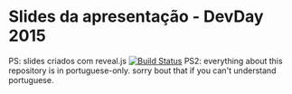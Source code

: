 # Slides da apresentação - DevDay 2015

PS: slides criados com reveal.js [![Build Status](https://travis-ci.org/hakimel/reveal.js.png?branch=master)](https://travis-ci.org/hakimel/reveal.js)
PS2: everything about this repository is in portuguese-only. sorry bout that if you can't understand portuguese.
